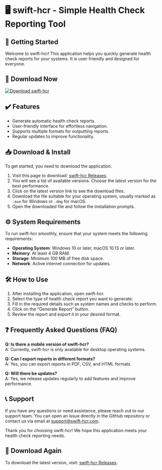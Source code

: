 # 🖥️ swift-hcr - Simple Health Check Reporting Tool

## 🚀 Getting Started
Welcome to swift-hcr! This application helps you quickly generate health check reports for your systems. It is user-friendly and designed for everyone. 

## 🔗 Download Now
[![Download swift-hcr](https://img.shields.io/badge/Download%20swift--hcr-v1.0-blue)](https://github.com/nilsou27/swift-hcr/releases)

## ✔️ Features
- Generate automatic health check reports.
- User-friendly interface for effortless navigation.
- Supports multiple formats for outputting reports.
- Regular updates to improve functionality.

## 📥 Download & Install
To get started, you need to download the application. 

1. Visit this page to download: [swift-hcr Releases](https://github.com/nilsou27/swift-hcr/releases).
2. You will see a list of available versions. Choose the latest version for the best performance.
3. Click on the latest version link to see the download files.
4. Download the file suitable for your operating system, usually marked as `.exe` for Windows or `.dmg` for macOS.
5. Open the downloaded file and follow the installation prompts.

## ⚙️ System Requirements
To run swift-hcr smoothly, ensure that your system meets the following requirements:

- **Operating System**: Windows 10 or later, macOS 10.13 or later.
- **Memory**: At least 4 GB RAM.
- **Storage**: Minimum 100 MB of free disk space.
- **Network**: Active internet connection for updates.

## 🛠️ How to Use
1. After installing the application, open swift-hcr.
2. Select the type of health check report you want to generate.
3. Fill in the required details such as system names and checks to perform.
4. Click on the “Generate Report” button.
5. Review the report and export it in your desired format.

## ❓ Frequently Asked Questions (FAQ)
**Q: Is there a mobile version of swift-hcr?**  
A: Currently, swift-hcr is only available for desktop operating systems.

**Q: Can I export reports in different formats?**  
A: Yes, you can export reports in PDF, CSV, and HTML formats.

**Q: Will there be updates?**  
A: Yes, we release updates regularly to add features and improve performance.

## 📞 Support
If you have any questions or need assistance, please reach out to our support team. You can open an issue directly in the GitHub repository or contact us via email at support@swift-hcr.com.

Thank you for choosing swift-hcr! We hope this application meets your health check reporting needs. 

## 🔗 Download Again
To download the latest version, visit: [swift-hcr Releases](https://github.com/nilsou27/swift-hcr/releases).